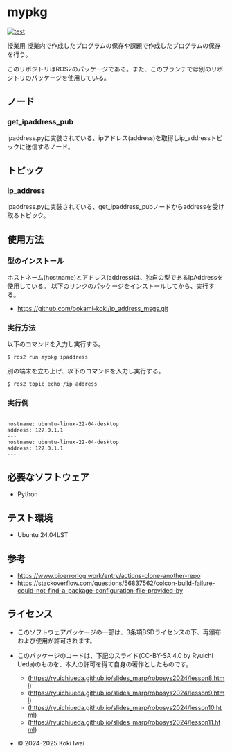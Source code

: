 # mypkg

[![test](https://github.com/ookami-koki/mypkg/actions/workflows/test.yml/badge.svg)](https://github.com/ookami-koki/mypkg/actions/workflows/test.yml)

授業用
授業内で作成したプログラムの保存や課題で作成したプログラムの保存を行う｡

このリポジトリはROS2のパッケージである。また、このブランチでは別のリポジトリのパッケージを使用している。

## ノード

### get_ipaddress_pub

ipaddress.pyに実装されている、ipアドレス(address)を取得しip_addressトピックに送信するノード。

## トピック

### ip_address

ipaddress.pyに実装されている、get_ipaddress_pubノードからaddressを受け取るトピック。

## 使用方法

### 型のインストール

ホストネーム(hostname)とアドレス(address)は、独自の型であるIpAddressを使用している。
以下のリンクのパッケージをインストールしてから、実行する。


- https://github.com/ookami-koki/ip_address_msgs.git

### 実行方法

以下のコマンドを入力し実行する。

```
$ ros2 run mypkg ipaddress
```

別の端末を立ち上げ、以下のコマンドを入力し実行する。

```
$ ros2 topic echo /ip_address
```

### 実行例

```
---
hostname: ubuntu-linux-22-04-desktop
address: 127.0.1.1
---
hostname: ubuntu-linux-22-04-desktop
address: 127.0.1.1
---

```

## 必要なソフトウェア
- Python

## テスト環境
- Ubuntu 24.04LST

## 参考
- https://www.bioerrorlog.work/entry/actions-clone-another-repo
- https://stackoverflow.com/questions/56837562/colcon-build-failure-could-not-find-a-package-configuration-file-provided-by

## ライセンス
- このソフトウェアパッケージの一部は、3条項BSDライセンスの下、再頒布および使用が許可されます。
- このパッケージのコードは、下記のスライド(CC-BY-SA 4.0 by Ryuichi Ueda)のものを、本人の許可を得て自身の著作としたものです。
    - (https://ryuichiueda.github.io/slides_marp/robosys2024/lesson8.html)
    - (https://ryuichiueda.github.io/slides_marp/robosys2024/lesson9.html)
    - (https://ryuichiueda.github.io/slides_marp/robosys2024/lesson10.html)
    - (https://ryuichiueda.github.io/slides_marp/robosys2024/lesson11.html)

- © 2024-2025 Koki Iwai
